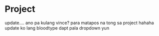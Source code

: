 # Project
update....
ano pa kulang vince? para matapos na tong sa project hahaha
update ko lang bloodtype dapt pala dropdown yun
